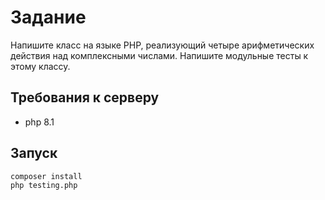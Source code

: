 # Задание

Напишите класс на языке PHP, реализующий четыре арифметических действия над комплексными числами. 
Напишите модульные тесты к этому классу.

## Требования к серверу
- php 8.1

## Запуск
```bash
composer install
php testing.php
```

